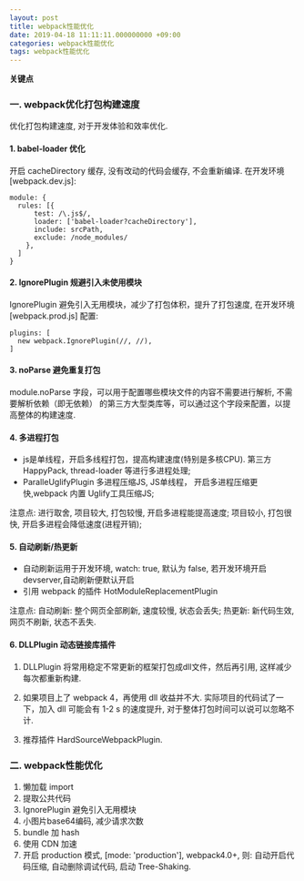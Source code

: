```yaml
---
layout: post
title: webpack性能优化
date: 2019-04-18 11:11:11.000000000 +09:00
categories: webpack性能优化
tags: webpack性能优化
---
```


**关键点**
### 一. webpack优化打包构建速度
优化打包构建速度, 对于开发体验和效率优化.

#### 1. babel-loader 优化
开启 cacheDirectory 缓存, 没有改动的代码会缓存, 不会重新编译. 在开发环境 [webpack.dev.js]:

```
module: {
  rules: [{
      test: /\.js$/,
      loader: ['babel-loader?cacheDirectory'],
      include: srcPath,
      exclude: /node_modules/
    },
  ]
}
```

#### 2. IgnorePlugin 规避引入未使用模块
IgnorePlugin 避免引入无用模块，减少了打包体积，提升了打包速度, 在开发环境 [webpack.prod.js] 配置:

```
plugins: [
  new webpack.IgnorePlugin(//, //),
] 
```

#### 3. noParse 避免重复打包
 module.noParse 字段，可以用于配置哪些模块文件的内容不需要进行解析, 不需要解析依赖（即无依赖） 的第三方大型类库等，可以通过这个字段来配置，以提高整体的构建速度.

#### 4. 多进程打包
* js是单线程，开启多线程打包，提高构建速度(特别是多核CPU). 第三方 HappyPack, thread-loader 等进行多进程处理;
* ParalleUglifyPlugin 多进程压缩JS, JS单线程， 开启多进程压缩更快,webpack 内置 Uglify工具压缩JS;

注意点: 进行取舍, 项目较大, 打包较慢, 开启多进程能提高速度; 项目较小, 打包很快, 开启多进程会降低速度(进程开销);

#### 5. 自动刷新/热更新
* 自动刷新运用于开发环境, watch: true, 默认为 false, 若开发环境开启 devserver,自动刷新便默认开启
* 引用 webpack 的插件 HotModuleReplacementPlugin

注意点: 自动刷新: 整个网页全部刷新, 速度较慢, 状态会丢失; 热更新: 新代码生效, 网页不刷新, 状态不丢失.

#### 6. DLLPlugin 动态链接库插件
1. DLLPlugin 将常用稳定不常更新的框架打包成dll文件，然后再引用, 这样减少每次都重新构建.

2. 如果项目上了 webpack 4，再使用 dll 收益并不大. 实际项目的代码试了一下，加入 dll 可能会有 1-2 s 的速度提升, 对于整体打包时间可以说可以忽略不计.

3. 推荐插件 HardSourceWebpackPlugin.

### 二. webpack性能优化
1. 懒加载 import
2. 提取公共代码
3. IgnorePlugin 避免引入无用模块
4. 小图片base64编码, 减少请求次数
5. bundle 加 hash
6. 使用 CDN 加速
7. 开启 production 模式, [mode: 'production'], webpack4.0+, 则: 自动开启代码压缩, 自动删除调试代码, 启动 Tree-Shaking.



